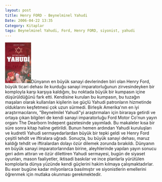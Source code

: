 ```yaml
---
layout: post
title: Henry FORD - Beynelminel Yahudi
Date: 2006-04-22 13:35
Category: Kitaplar
tags: Beynelminel Yahudi, Ford, Henry FORD, siyonist, yahudi
---
```


![Beynelminel Yahudi - Henry Ford][]Dünyanın en büyük sanayi devlerinden
biri olan Henry Ford, büyük ticari dehası ile kurduğu sanayi
imparatorluğunun zirvesindeyken bir komployla karşı karşıya kaldığını,
bu noktada büyük bir kumpasın içine düşürüldüğünü fark etti.
Kendisine kurulan bu kumpasın, bu tuzağın maşaları olarak kullanılan
kişilerin ise güçlü Yahudi patronların hizmetinde olduklarını keşfetmesi
çok uzun sürmedi. Birleşik Amerika'nın en iyi araştırmacılarını,
"Beynelmilel Yahudi"yi araştırmaları için biraraya getirdi ve ortaya
çıkan bilgileri de kendi sanayi imparatorluğu Ford Motor Co'nun yayın
organı The Dearborn Indepent gazetesinde yayımladı. Bu makaleler kısa
bir süre sonra kitap haline getirildi. Bunun hemen ardından Yahudi
kuruluşları ve kudretli Yahudi sermayedarlardan büyük bir tepki geldi ve
Henry Ford çeşitli tehdit ve iftiralara uğradı. Sonuçta, bu büyük sanayi
dehası, maruz kaldığı tehdit ve iftiralardan dolayı özür dilemek zorunda
bırakıldı. Dünyanın en büyük sanayi imparatorlarından birine,
aleyhlerinde yapılan yayın sonucu geri adım attıran ve özür dilettiren
Yahudi sermayesi, bugün de siyaset oyunları, mason faaliyetler, iktisadi
baskılar ve ince planlarla yürütülen komplolarla dünya yüzünde kendi
güçlerini hakim kılmaya çalışmaktadırlar. Bu eser bugüne kadar
milyonlarca basılmıştır ve siyonistlerin emellerini öğrenmek için
mutlaka okunması gerekmektedir.

  [Beynelminel Yahudi - Henry Ford]: /images/beynelminel_yahudi.jpg
    "Beynelminel Yahudi - Henry Ford"
